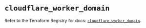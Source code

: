 # `cloudflare_worker_domain`

Refer to the Terraform Registry for docs: [`cloudflare_worker_domain`](https://registry.terraform.io/providers/cloudflare/cloudflare/4.27.0/docs/resources/worker_domain).
